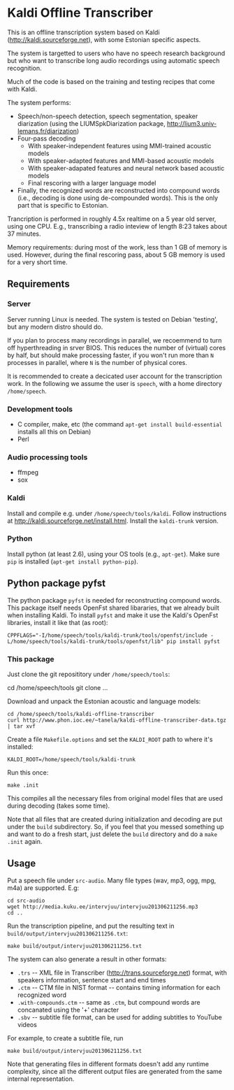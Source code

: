 # Kaldi Offline Transcriber #

This is an offline transcription system based on Kaldi (http://kaldi.sourceforge.net), with some Estonian specific
aspects. 

The system is targetted to users who have no speech research background
but who want to transcribe long audio recordings using automatic speech recognition.

Much of the code is based on the training and testing recipes that come
with Kaldi.

The system performs:
  * Speech/non-speech detection, speech segmentation, speaker diarization (using the LIUMSpkDiarization package, http://lium3.univ-lemans.fr/diarization)
  * Four-pass decoding
    - With speaker-independent features using MMI-trained acoustic models 
    - With speaker-adapted features and MMI-based acoustic models
    - With speaker-adapated features and neural network based acoustic models
    - Final rescoring with a larger language model
  * Finally, the recognized words are reconstructed into compound words (i.e., decoding is done using de-compounded words).
    This is the only part that is specific to Estonian.

Trancription is performed in roughly 4.5x realtime on a 5 year old server, using one CPU.
E.g., transcribing a radio inteview of length 8:23 takes about 37 minutes.

Memory requirements: during most of the work, less than 1 GB of memory is used.
However, during the final rescoring pass, about 5 GB memory is used for a very short time.

## Requirements ##

### Server ###

Server running Linux is needed. The system is tested on Debian 'testing', but any 
modern distro should do.

If you plan to process many recordings in parallel, we recoemmend to
turn off hyperthreading in srver BIOS. This reduces the number of (virtual)
cores by half, but should make processing faster, if you won't run more than
`N` processes in parallel, where `N` is the number of physical cores.

It is recommended to create a decicated user account for the transcription work. 
In the following we assume the user is `speech`, with a home directory `/home/speech`.

### Development tools ###

  * C compiler, make, etc (the command `apt-get install build-essential` installs all this on Debian)
  * Perl

### Audio processing tools ###

  * ffmpeg
  * sox
  
### Kaldi ###

Install and compile e.g. under `/home/speech/tools/kaldi`. Follow instructions at
http://kaldi.sourceforge.net/install.html. Install the `kaldi-trunk` version.


### Python  ###

Install python (at least 2.6), using your OS tools (e.g., `apt-get`). 
Make sure `pip` is installed (`apt-get install python-pip`).

## Python package pyfst ##

The python package `pyfst` is needed for reconstructing compound words. This package
itself needs OpenFst shared libararies, that we already built when installing Kaldi.
To install `pyfst` and make it use the Kaldi's OpenFst libraries, install
it like that (as root):

    CPPFLAGS="-I/home/speech/tools/kaldi-trunk/tools/openfst/include -L/home/speech/tools/kaldi-trunk/tools/openfst/lib" pip install pyfst
    
### This package ###

Just clone the git reposititory under `/home/speech/tools`:

   cd /home/speech/tools
   git clone ...
   
Download and unpack the Estonian acoustic and language models:

    cd /home/speech/tools/kaldi-offline-transcriber
    curl http://www.phon.ioc.ee/~tanela/kaldi-offline-transcriber-data.tgz | tar xvf 

Create a file `Makefile.options` and set the `KALDI_ROOT` path to where it's installed:

    KALDI_ROOT=/home/speech/tools/kaldi-trunk

Run this once:

    make .init
    
This compiles all the necessary files from original model files that are used
during decoding (takes some time).

Note that all files that are created during initialization and decoding are
put under the `build` subdirectory. So, if you feel that you messed something up and
want to do a fresh start, just delete the `build` directory and do a `make .init` again.


## Usage ##

Put a speech file under `src-audio`. Many file types (wav, mp3, ogg, mpg, m4a)
are supported. E.g:

    cd src-audio
    wget http://media.kuku.ee/intervjuu/intervjuu201306211256.mp3
    cd ..

Run the transcription pipeline, and put the resulting text in `build/output/intervjuu201306211256.txt`:

    make build/output/intervjuu201306211256.txt
    
The system can also generate a result in other formats: 

  * `.trs` -- XML file in Transcriber (http://trans.sourceforge.net) format, with speakers information, sentence start and end times
  * `.ctm` -- CTM file in NIST format -- contains timing information for each recognized word
  * `.with-compounds.ctm` -- same as `.ctm`, but compound words are concanated using the '+' character
  * `.sbv` -- subtitle file format, can be used for adding subtitles to YouTube videos
  
For example, to create a subtitle file, run

    make build/output/intervjuu201306211256.txt
   
Note that generating files in different formats doesn't add any runtime complexity, since all the different
output files are generated from the same internal representation.
  
